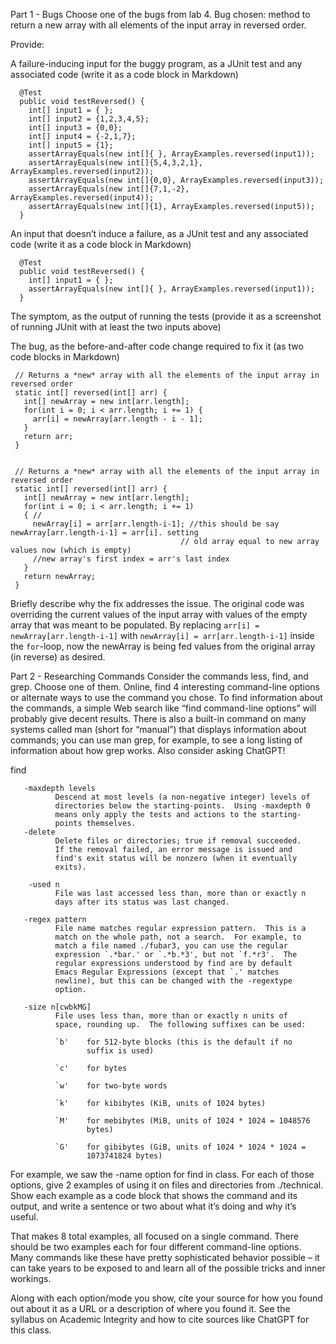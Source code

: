 Part 1 - Bugs
Choose one of the bugs from lab 4.
Bug chosen: method to return a new array with all elements of the input array in reversed order.

Provide:

A failure-inducing input for the buggy program, as a JUnit test and any associated code (write it as a code block in Markdown)
```
  @Test
  public void testReversed() {
    int[] input1 = { };
    int[] input2 = {1,2,3,4,5};
    int[] input3 = {0,0};
    int[] input4 = {-2,1,7};
    int[] input5 = {1};
    assertArrayEquals(new int[]{ }, ArrayExamples.reversed(input1));
    assertArrayEquals(new int[]{5,4,3,2,1}, ArrayExamples.reversed(input2));
    assertArrayEquals(new int[]{0,0}, ArrayExamples.reversed(input3));
    assertArrayEquals(new int[]{7,1,-2}, ArrayExamples.reversed(input4));
    assertArrayEquals(new int[]{1}, ArrayExamples.reversed(input5));
  }
  ```
An input that doesn’t induce a failure, as a JUnit test and any associated code (write it as a code block in Markdown)
```
  @Test
  public void testReversed() {
    int[] input1 = { };
    assertArrayEquals(new int[]{ }, ArrayExamples.reversed(input1));
  }
  ```
The symptom, as the output of running the tests (provide it as a screenshot of running JUnit with at least the two inputs above)

The bug, as the before-and-after code change required to fix it (as two code blocks in Markdown)
 ```   
  // Returns a *new* array with all the elements of the input array in reversed order
  static int[] reversed(int[] arr) {
    int[] newArray = new int[arr.length];
    for(int i = 0; i < arr.length; i += 1) {
      arr[i] = newArray[arr.length - i - 1];
    }
    return arr;
  }

  
  // Returns a *new* array with all the elements of the input array in reversed order
  static int[] reversed(int[] arr) {
    int[] newArray = new int[arr.length];
    for(int i = 0; i < arr.length; i += 1) 
    { //
      newArray[i] = arr[arr.length-i-1]; //this should be say newArray[arr.length-i-1] = arr[i]. setting
                                       // old array equal to new array values now (which is empty)
      //new array's first index = arr's last index
    }
    return newArray;
  }
```

Briefly describe why the fix addresses the issue.
  The original code was overriding the current values of the input array with values of the empty array that was meant to be populated. By replacing `arr[i] =  newArray[arr.length-i-1]` with `newArray[i] = arr[arr.length-i-1]` inside the `for`-loop, now the newArray is being fed values from the original array (in reverse) as desired.

Part 2 - Researching Commands
Consider the commands less, find, and grep. Choose one of them. Online, find 4 interesting command-line options or alternate ways to use the command you chose. To find information about the commands, a simple Web search like “find command-line options” will probably give decent results. There is also a built-in command on many systems called man (short for “manual”) that displays information about commands; you can use man grep, for example, to see a long listing of information about how grep works. Also consider asking ChatGPT!

find

       -maxdepth levels
              Descend at most levels (a non-negative integer) levels of
              directories below the starting-points.  Using -maxdepth 0
              means only apply the tests and actions to the starting-
              points themselves.
       -delete
              Delete files or directories; true if removal succeeded.
              If the removal failed, an error message is issued and
              find's exit status will be nonzero (when it eventually
              exits).

        -used n
              File was last accessed less than, more than or exactly n
              days after its status was last changed.
            
       -regex pattern
              File name matches regular expression pattern.  This is a
              match on the whole path, not a search.  For example, to
              match a file named ./fubar3, you can use the regular
              expression `.*bar.' or `.*b.*3', but not `f.*r3'.  The
              regular expressions understood by find are by default
              Emacs Regular Expressions (except that `.' matches
              newline), but this can be changed with the -regextype
              option.

       -size n[cwbkMG]
              File uses less than, more than or exactly n units of
              space, rounding up.  The following suffixes can be used:

              `b'    for 512-byte blocks (this is the default if no
                     suffix is used)

              `c'    for bytes

              `w'    for two-byte words

              `k'    for kibibytes (KiB, units of 1024 bytes)

              `M'    for mebibytes (MiB, units of 1024 * 1024 = 1048576
                     bytes)

              `G'    for gibibytes (GiB, units of 1024 * 1024 * 1024 =
                     1073741824 bytes)

For example, we saw the -name option for find in class. For each of those options, give 2 examples of using it on files and directories from ./technical. Show each example as a code block that shows the command and its output, and write a sentence or two about what it’s doing and why it’s useful.

That makes 8 total examples, all focused on a single command. There should be two examples each for four different command-line options. Many commands like these have pretty sophisticated behavior possible – it can take years to be exposed to and learn all of the possible tricks and inner workings.

Along with each option/mode you show, cite your source for how you found out about it as a URL or a description of where you found it. See the syllabus on Academic Integrity and how to cite sources like ChatGPT for this class.
